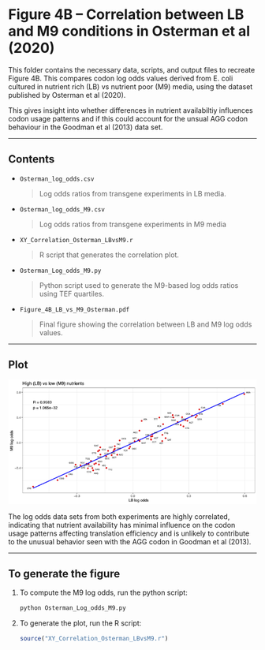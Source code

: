 # Figure 4B – Correlation between LB and M9 conditions in Osterman et al (2020)

This folder contains the necessary data, scripts, and output files to recreate Figure 4B. This compares codon log odds values derived from E. coli cultured in nutrient rich (LB) vs nutrient poor (M9) media, using the dataset published by Osterman et al (2020).

This gives insight into whether differences in nutrient availabiltiy influences codon usage patterns and if this could account for the unsual AGG codon behaviour in the Goodman et al (2013) data set.

---

## Contents

- `Osterman_log_odds.csv`  
  > Log odds ratios from transgene experiments in LB media.

- `Osterman_log_odds_M9.csv`  
  > Log odds ratios from transgene experiments in M9 media

- `XY_Correlation_Osterman_LBvsM9.r`  
  > R script that generates the correlation plot.

- `Osterman_Log_odds_M9.py`  
  > Python script used to generate the M9-based log odds ratios using TEF quartiles.

- `Figure_4B_LB_vs_M9_Osterman.pdf`  
  > Final figure showing the correlation between LB and M9 log odds values.

---

## Plot

![Figure 1](Figure_4B_LB_vs_M9_Osterman.png)

The log odds data sets from both experiments are highly correlated, indicating that nutrient availability has minimal influence on the codon usage patterns affecting translation efficiency and is unlikely to contribute to the unusual behavior seen with the AGG codon in Goodman et al (2013).

---

## To generate the figure

1. To compute the M9 log odds, run the python script:

    ```bash
    python Osterman_Log_odds_M9.py
    ```

2. To generate the plot, run the R script:

    ```r
    source("XY_Correlation_Osterman_LBvsM9.r")
    ```
